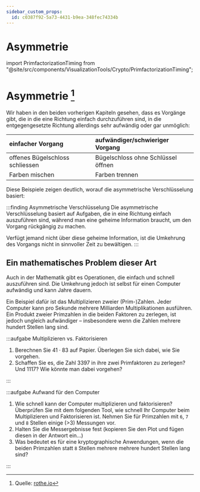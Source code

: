 ```yaml
---
sidebar_custom_props:
  id: c0387f92-5a73-4431-b9ea-348fec74334b
---
```


# Asymmetrie

import PrimfactorizationTiming from "@site/src/components/VisualizationTools/Crypto/PrimfactorizationTiming";

# Asymmetrie [^1]

Wir haben in den beiden vorherigen Kapiteln gesehen, dass es Vorgänge gibt, die in die eine Richtung einfach durchzuführen sind, in die entgegengesetzte Richtung allerdings sehr aufwändig oder gar unmöglich:

| einfacher Vorgang               | aufwändiger/schwieriger Vorgang    |
| :------------------------------ | :--------------------------------- |
| offenes Bügelschloss schliessen | Bügelschloss ohne Schlüssel öffnen |
| Farben mischen                  | Farben trennen                     |

Diese Beispiele zeigen deutlich, worauf die asymmetrische Verschlüsselung basiert:

:::finding Asymmetrische Verschlüsselung
Die asymmetrische Verschlüsselung basiert auf Aufgaben, die in eine Richtung einfach auszuführen sind, während man eine geheime Information braucht, um den Vorgang rückgängig zu machen.

Verfügt jemand nicht über diese geheime Information, ist die Umkehrung des Vorgangs nicht in sinnvoller Zeit zu bewältigen.
:::

## Ein mathematisches Problem dieser Art
Auch in der Mathematik gibt es Operationen, die einfach und schnell auszuführen sind. Die Umkehrung jedoch ist selbst für einen Computer aufwändig und kann Jahre dauern.

Ein Beispiel dafür ist das Multiplizieren zweier (Prim-)Zahlen. Jeder Computer kann pro Sekunde mehrere Milliarden Multiplikationen ausführen. Ein Produkt zweier Primzahlen in die beiden Faktoren zu zerlegen, ist jedoch ungleich aufwändiger – insbesondere wenn die Zahlen mehrere hundert Stellen lang sind.

:::aufgabe Multiplizieren vs. Faktorisieren

1. Berechnen Sie $41 \cdot 83$ auf Papier. Überlegen Sie sich dabei, wie Sie vorgehen.
2. Schaffen Sie es, die Zahl $3397$ in ihre zwei Primfaktoren zu zerlegen? Und $1117$? Wie könnte man dabei vorgehen?

:::


:::aufgabe Aufwand für den Computer
1. Wie schnell kann der Computer multiplizieren und faktorisieren? Überprüfen Sie mit dem folgenden Tool, wie schnell Ihr Computer beim Multiplizieren und Faktorisieren ist. Nehmen Sie für Primzahlen mit `6`, `7` und `8` Stellen einige (>3) Messungen vor.
2. Halten Sie die Messergebnisse fest (kopieren Sie den Plot und fügen diesen in der Antwort ein...)
3. Was bedeutet es für eine kryptographische Anwendungen, wenn die beiden Primzahlen statt `8` Stellen mehrere mehrere hundert Stellen lang sind?

<Answer type="text" webKey="ae59f85e-43e7-42f1-afd9-a8a079fc931d" />
:::


<PrimfactorizationTiming />


[^1]: Quelle: [rothe.io](https://rothe.io/?b=crypto&p=792141)
